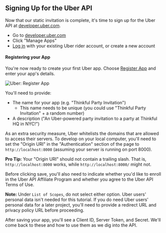 ## Signing Up for the Uber API

Now that our static invitation is complete, it's time to sign up for the Uber API at [developer.uber.com](https://developer.uber.com/?utm_source=thinkful&utm_campaign=party-invite-guide&utm_medium=link).

- Go to [developer.uber.com](https://developer.uber.com/?utm_source=thinkful&utm_campaign=party-invite-guide&utm_medium=link)
- Click "Manage Apps"
- [Log in](https://login.uber.com/login?utm_source=thinkful&utm_campaign=party-invite-guide&utm_medium=link) with your existing Uber rider account, or create a new account


#### Registering your App

You're now ready to create your first Uber app. Choose [Register App](https://login.uber.com/applications/new?utm_source=thinkful&utm_campaign=party-invite-guide&utm_medium=link) and enter your app's details.

![Uber: Register App](https://cloud.githubusercontent.com/assets/791818/4960931/e0886274-66c8-11e4-943d-8de15574e642.png)

You'll need to provide:

- The name for your app (e.g. "Thinkful Party Invitation")
    - This name needs to be unique (you could use "Thinkful Party Invitation" + a random number)
- A description ("An Uber-powered party invitation to a party at Thinkful HQ in NYC!")

As an extra security measure, Uber whitelists the domains that are allowed to access their servers. To develop on your local computer, you'll need to set the "Origin URI" in the "Authentication" section of the page to `http://localhost:8000` (assuming your server is running on port 8000).

__Pro Tip:__ Your "Origin URI" should not contain a trailing slash. That is, `http://localhost:8000` works, while `http://localhost:8000/` might not.

Before clicking save, you'll also need to indicate whether you'd like to enroll in the Uber API Affiliate Program and whether you agree to the Uber API Terms of Use.

__Note:__ Under `List of Scopes`, do not select either option. Uber users' personal data isn't needed for this tutorial. If you do need Uber users' personal data for a later project, you'll need to provide a redirect URL and privacy policy URL before proceeding.

After saving your app, you'll see a Client ID, Server Token, and Secret. We'll come back to these and how to use them as we dig into the API.